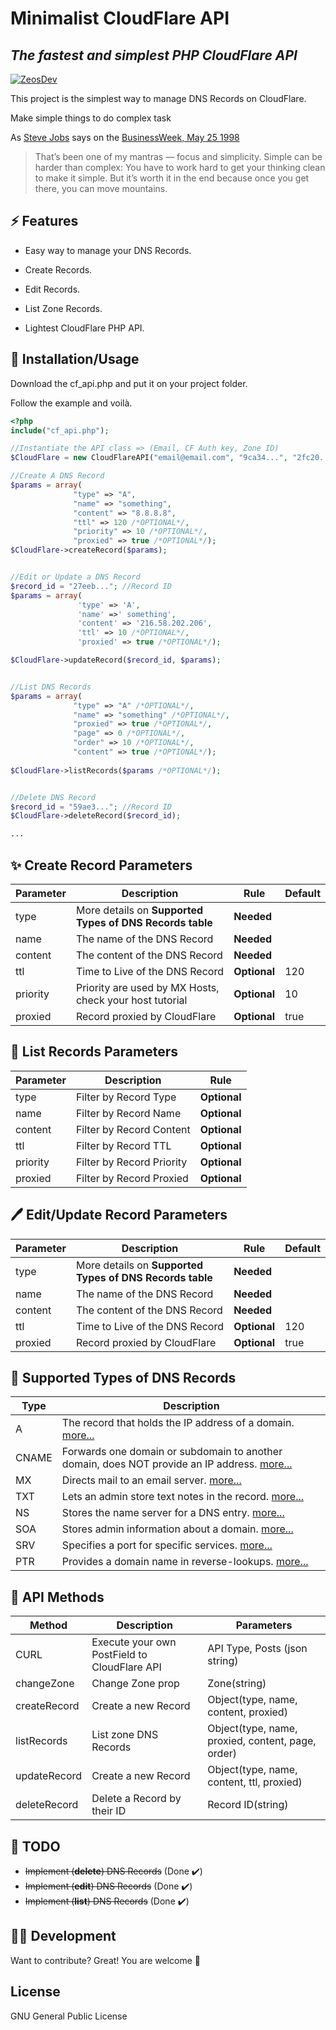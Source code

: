 # Minimalist CloudFlare API

## _The fastest and simplest PHP CloudFlare API_

[![ZeosDev](https://i.imgur.com/hSyuS32.png)](https://github.com/ofahel/)

This project is the simplest way to manage DNS Records on CloudFlare.

Make simple things to do complex task

As [Steve Jobs][jobs_wiki] says on the [BusinessWeek, May 25 1998][jobs_quote]

> That’s been one of my mantras — focus and simplicity.
> Simple can be harder than complex:
> You have to work hard to get your thinking clean to make it simple.
> But it’s worth it in the end because once you get there, you can move mountains.

## ⚡ Features

- Easy way to manage your DNS Records.
- Create Records.
- Edit Records.
- List Zone Records.

- Lightest CloudFlare PHP API.

## 🎉 Installation/Usage

Download the cf_api.php and put it on your project folder.

Follow the example and voilà.

```php
<?php
include("cf_api.php");

//Instantiate the API class => (Email, CF Auth key, Zone ID)
$CloudFlare = new CloudFlareAPI("email@email.com", "9ca34...", "2fc20...");

//Create A DNS Record
$params = array(
              "type" => "A",
              "name" => "something",
              "content" => "8.8.8.8",
              "ttl" => 120 /*OPTIONAL*/,
              "priority" => 10 /*OPTIONAL*/,
              "proxied" => true /*OPTIONAL*/);
$CloudFlare->createRecord($params);


//Edit or Update a DNS Record
$record_id = "27eeb..."; //Record ID
$params = array(
               'type' => 'A',
               'name' =>' something',
               'content' => '216.58.202.206',
               'ttl' => 10 /*OPTIONAL*/,
               'proxied' => true /*OPTIONAL*/);

$CloudFlare->updateRecord($record_id, $params);


//List DNS Records
$params = array(
              "type" => "A" /*OPTIONAL*/,
              "name" => "something" /*OPTIONAL*/,
              "proxied" => true /*OPTIONAL*/,
              "page" => 0 /*OPTIONAL*/,
              "order" => 10 /*OPTIONAL*/,
              "content" => true /*OPTIONAL*/);
              
$CloudFlare->listRecords($params /*OPTIONAL*/);


//Delete DNS Record
$record_id = "59ae3..."; //Record ID
$CloudFlare->deleteRecord($record_id);

...
```

## ✨ Create Record Parameters

| Parameter | Description                                              | Rule         | Default |
| --------- | -------------------------------------------------------- | ------------ | ------- |
| type      | More details on **Supported Types of DNS Records table** | **Needed**   |         |
| name      | The name of the DNS Record                               | **Needed**   |         |
| content   | The content of the DNS Record                            | **Needed**   |         |
| ttl       | Time to Live of the DNS Record                           | **Optional** | 120     |
| priority  | Priority are used by MX Hosts, check your host tutorial  | **Optional** | 10      |
| proxied   | Record proxied by CloudFlare                             | **Optional** | true    |

## 📄 List Records Parameters

| Parameter | Description               | Rule         |
| --------- | ------------------------- | ------------ |
| type      | Filter by Record Type     | **Optional** |
| name      | Filter by Record Name     | **Optional** |
| content   | Filter by Record Content  | **Optional** |
| ttl       | Filter by Record TTL      | **Optional** |
| priority  | Filter by Record Priority | **Optional** |
| proxied   | Filter by Record Proxied  | **Optional** |

## 🖊️ Edit/Update Record Parameters

| Parameter | Description                                              | Rule         | Default |
| --------- | -------------------------------------------------------- | ------------ | ------- |
| type      | More details on **Supported Types of DNS Records table** | **Needed**   |         |
| name      | The name of the DNS Record                               | **Needed**   |         |
| content   | The content of the DNS Record                            | **Needed**   |         |
| ttl       | Time to Live of the DNS Record                           | **Optional** | 120     |
| proxied   | Record proxied by CloudFlare                             | **Optional** | true    |

## 🧐 Supported Types of DNS Records

| Type  | Description                                                                                             |
| ----- | ------------------------------------------------------------------------------------------------------- |
| A     | The record that holds the IP address of a domain. [more...][cf_a]                                       |
| CNAME | Forwards one domain or subdomain to another domain, does NOT provide an IP address. [more...][cf_cname] |
| MX    | Directs mail to an email server. [more...][cf_mx]                                                       |
| TXT   | Lets an admin store text notes in the record. [more...][cf_txt]                                         |
| NS    | Stores the name server for a DNS entry. [more...][cf_ns]                                                |
| SOA   | Stores admin information about a domain. [more...][cf_soa]                                              |
| SRV   | Specifies a port for specific services. [more...][cf_srv]                                               |
| PTR   | Provides a domain name in reverse-lookups. [more...][cf_ptr]                                            |

## 🧭 API Methods

| Method       | Description                                  | Parameters                                            |
| ------------ | -------------------------------------------- | ----------------------------------------------        |
| CURL         | Execute your own PostField to CloudFlare API | API Type, Posts (json string)                         |
| changeZone   | Change Zone prop                             | Zone(string)                                          |
| createRecord | Create a new Record                          | Object(type, name, content, proxied)              |
| listRecords  | List zone DNS Records                        | Object(type, name, proxied, content, page, order) |
| updateRecord | Create a new Record                          | Object(type, name, content, ttl, proxied)         |
| deleteRecord | Delete a Record by their ID                  | Record ID(string)                                     |


## ️📑️ TODO

- ~~Implement (**delete**) DNS Records️~~  (Done ✔️)
- ~~Implement (**edit**) DNS Records~~    (Done ✔️)
- ~~Implement (**list**) DNS Records~~    (Done ✔️)

## 👨‍💻 Development

Want to contribute? Great!
You are welcome 🥳

## License

GNU General Public License

[//]: # "These are reference links used in the body of this note and get stripped out when the markdown processor does its job. Thanks SO - http://stackoverflow.com/questions/4823468/store-comments-in-markdown-syntax"
[jobs_wiki]: https://en.wikipedia.org/wiki/Steve_Jobs
[jobs_quote]: https://www.bloomberg.com/news/articles/1998-05-25/steve-jobs-theres-sanity-returning
[curl]: https://en.wikipedia.org/wiki/CURL
[cf_a]: https://www.cloudflare.com/learning/dns/dns-records/dns-a-record/
[cf_cname]: https://www.cloudflare.com/learning/dns/dns-records/dns-cname-record/
[cf_mx]: https://www.cloudflare.com/learning/dns/dns-records/dns-mx-record/
[cf_txt]: https://www.cloudflare.com/learning/dns/dns-records/dns-txt-record/
[cf_ns]: https://www.cloudflare.com/learning/dns/dns-records/dns-ns-record/
[cf_soa]: https://www.cloudflare.com/learning/dns/dns-records/dns-soa-record/
[cf_srv]: https://www.cloudflare.com/learning/dns/dns-records/dns-srv-record/
[cf_ptr]: https://www.cloudflare.com/learning/dns/dns-records/dns-ptr-record/
